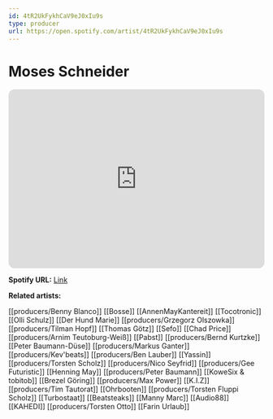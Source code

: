 ```yaml
---
id: 4tR2UkFykhCaV9eJ0xIu9s
type: producer
url: https://open.spotify.com/artist/4tR2UkFykhCaV9eJ0xIu9s
---
```

# Moses Schneider

<iframe style="border-radius:12px" src="https://open.spotify.com/embed/artist/4tR2UkFykhCaV9eJ0xIu9s" width="100%" height="352" frameBorder="0" allowfullscreen="" allow="autoplay; clipboard-write; encrypted-media; fullscreen; picture-in-picture" loading="lazy"></iframe>

**Spotify URL:** [Link](https://open.spotify.com/artist/4tR2UkFykhCaV9eJ0xIu9s)

**Related artists:**

[[producers/Benny Blanco]]
[[Bosse]]
[[AnnenMayKantereit]]
[[Tocotronic]]
[[Olli Schulz]]
[[Der Hund Marie]]
[[producers/Grzegorz Olszowka]]
[[producers/Tilman Hopf]]
[[Thomas Götz]]
[[Sefo]]
[[Chad Price]]
[[producers/Arnim Teutoburg-Weiß]]
[[Pabst]]
[[producers/Bernd Kurtzke]]
[[Peter Baumann-Düse]]
[[producers/Markus Ganter]]
[[producers/Kev'beats]]
[[producers/Ben Lauber]]
[[Yassin]]
[[producers/Torsten Scholz]]
[[producers/Nico Seyfrid]]
[[producers/Gee Futuristic]]
[[Henning May]]
[[producers/Peter Baumann]]
[[KoweSix & tobitob]]
[[Brezel Göring]]
[[producers/Max Power]]
[[K.I.Z]]
[[producers/Tim Tautorat]]
[[Ohrbooten]]
[[producers/Torsten Fluppi Scholz]]
[[Turbostaat]]
[[Beatsteaks]]
[[Manny Marc]]
[[Audio88]]
[[KAHEDI]]
[[producers/Torsten Otto]]
[[Farin Urlaub]]
